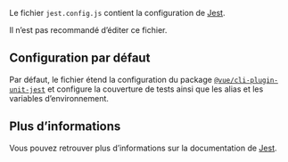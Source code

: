 Le fichier `jest.config.js` contient la configuration de [Jest](https://jestjs.io/).

<doc-alert type="warning">
Il n’est pas recommandé d’éditer ce fichier.
</doc-alert>

## Configuration par défaut

Par défaut, le fichier étend la configuration du package [`@vue/cli-plugin-unit-jest`](https://cli.vuejs.org/core-plugins/unit-jest.html) et configure la couverture de tests ainsi que les alias et les variables d’environnement.

## Plus d’informations

Vous pouvez retrouver plus d’informations sur la documentation de [Jest](https://jestjs.io/docs/configuration).
